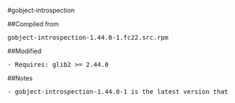 #gobject-introspection

##Compiled from
<pre>gobject-introspection-1.44.0-1.fc22.src.rpm</pre>

##Modified
<pre>
- Requires: glib2 >= 2.44.0
</pre>

##Notes
<pre>
- gobject-introspection-1.44.0-1 is the latest version that does not require python 2.7+
</pre>
